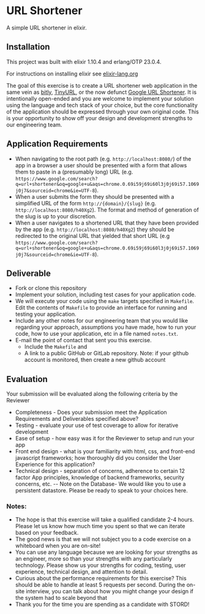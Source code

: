 # URL Shortener
A simple URL shortener in elixir.

## Installation
This project was built with elixir 1.10.4 and erlang/OTP 23.0.4.

For instructions on installing elixir see [elixir-lang.org](https://elixir-lang.org/install.html)


The goal of this exercise is to create a URL shortener web application in the same vein as [bitly](https://bitly.com/), [TinyURL](https://tinyurl.com/), or the now defunct [Google URL Shortener](https://goo.gl/). It is intentionally open-ended and you are welcome to implement your solution using the language and tech stack of your choice, but the core functionality of the application should be expressed through your own original code. This is your opportunity to show off your design and development strengths to our engineering team.

## Application Requirements

- When navigating to the root path (e.g. `http://localhost:8080/`) of the app in a browser a user should be presented with a form that allows them to paste in a (presumably long) URL (e.g. `https://www.google.com/search?q=url+shortener&oq=google+u&aqs=chrome.0.69i59j69i60l3j0j69i57.1069j0j7&sourceid=chrome&ie=UTF-8`).
- When a user submits the form they should be presented with a simplified URL of the form `http://{domain}/{slug}` (e.g. `http://localhost:8080/h40Xg2`). The format and method of generation of the slug is up to your discretion.
- When a user navigates to a shortened URL that they have been provided by the app (e.g. `http://localhost:8080/h40Xg2`) they should be redirected to the original URL that yielded that short URL (e.g `https://www.google.com/search?q=url+shortener&oq=google+u&aqs=chrome.0.69i59j69i60l3j0j69i57.1069j0j7&sourceid=chrome&ie=UTF-8`).


## Deliverable

- Fork or clone this repository
- Implement your solution, including test cases for your application code. 
- We will execute your code using the `make` targets specified in `Makefile`. Edit the contents of `Makefile` to provide an interface for running and testing your application.
- Include any other notes for our engineering team that you would like regarding your approach, assumptions you have made, how to run your code, how to use your application, etc in a file named `notes.txt`.
- E-mail the point of contact that sent you this exercise. 
  * Include the `Makefile` and
  * A link to a public GitHub or GitLab repository. Note: if your github account is monitored, then create a new github account

## Evaluation
Your submission will be evaluated along the following criteria by the Reviewer
- Completeness - Does your submission meet the Application Requirements and Deliverables specified above?
- Testing - evaluate your use of test coverage to allow for iterative development
- Ease of setup - how easy was it for the Reviewer to setup and run your app
- Front end design - what is your familiarity with html, css, and front-end javascript frameworks; how thoroughly did you consider the User Experience for this application?
- Technical design - separation of concerns, adherence to certain 12 factor App principles, knowledge of backend frameworks, security concerns, etc.
-- Note on the Database-  We would like you to use a persistent datastore. Please be ready to speak to your choices here.
### Notes:  
- The hope is that this exercise will take a qualified candidate 2-4 hours.  Please let us know how much time you spent so that we can iterate based on your feedback.  
- The good news is that we will not subject you to a code exercise on a whiteboard when you are on-site!
- You can use any language because we are looking for your strengths as an engineer, more so than your strengths with any particularly technology.  Please show us your strengths for coding, testing, user experience, technical design, and attention to detail. 
- Curious about the performance requirements for this exercise?  This should be able to handle at least 5 requests per second.  During the on-site interview, you can talk about how you might change your design if the system had to scale beyond that
- Thank you for the time you are spending as a candidate with STORD!
